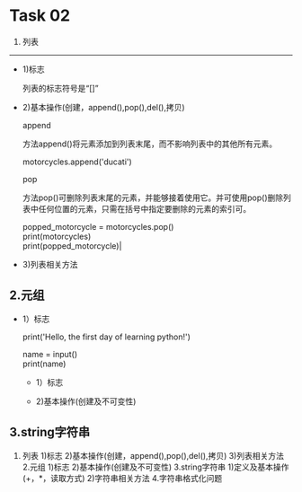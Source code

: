 Task 02
==============
1. 列表
--------------
* 1)标志

  列表的标志符号是“[]”

* 2)基本操作(创建，append(),pop(),del(),拷贝)

  append  
  
  方法append()将元素添加到列表末尾，而不影响列表中的其他所有元素。  
  
  motorcycles.append('ducati') 
  
  pop  
  
  方法pop()可删除列表末尾的元素，并能够接着使用它。并可使用pop()删除列表中任何位置的元素，只需在括号中指定要删除的元素的索引可。  
  
  popped_motorcycle = motorcycles.pop()  
  print(motorcycles)  
  print(popped_motorcycle)|  
 


* 3)列表相关方法

2.元组
----------------
* 1）标志

  print('Hello, the first day of learning python!')
  
  name = input()  
  print(name)
  
  * 1）标志
  
  
  
  
  * 2)基本操作(创建及不可变性)
  
3.string字符串
----------------




1. 列表
1)标志
2)基本操作(创建，append(),pop(),del(),拷贝)
3)列表相关方法
2.元组
1)标志
2)基本操作(创建及不可变性)
3.string字符串
1)定义及基本操作(+，*，读取方式)
2)字符串相关方法
4.字符串格式化问题
